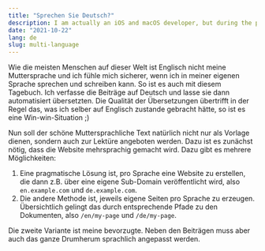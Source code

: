 ```yaml
---
title: "Sprechen Sie Deutsch?"
description: I am actually an iOS and macOS developer, but during the pandemia I started my video chat related open source projects.
date: "2021-10-22"
lang: de
slug: multi-language
---
```


Wie die meisten Menschen auf dieser Welt ist Englisch nicht meine Muttersprache und ich fühle mich sicherer, wenn ich in meiner eigenen Sprache sprechen und schreiben kann. So ist es auch mit diesem Tagebuch. Ich verfasse die Beiträge auf Deutsch und lasse sie dann automatisiert übersetzten. Die Qualität der Übersetzungen übertrifft in der Regel das, was ich selber auf Englisch zustande gebracht hätte, so ist es eine Win-win-Situation ;)

Nun soll der schöne Muttersprachliche Text natürlich nicht nur als Vorlage dienen, sondern auch zur Lektüre angeboten werden. Dazu ist es zunächst nötig, dass die Website mehrsprachig gemacht wird. Dazu gibt es mehrere Möglichkeiten:

1. Eine pragmatische Lösung ist, pro Sprache eine Website zu erstellen, die dann z.B. über eine eigene Sub-Domain veröffentlicht wird, also `en.example.com` und `de.example.com`.
2. Die andere Methode ist, jeweils eigene Seiten pro Sprache zu erzeugen. Übersichtlich gelingt das durch entsprechende Pfade zu den Dokumenten, also `/en/my-page` und `/de/my-page`.

Die zweite Variante ist meine bevorzugte. Neben den Beiträgen muss aber auch das ganze Drumherum sprachlich angepasst werden.
